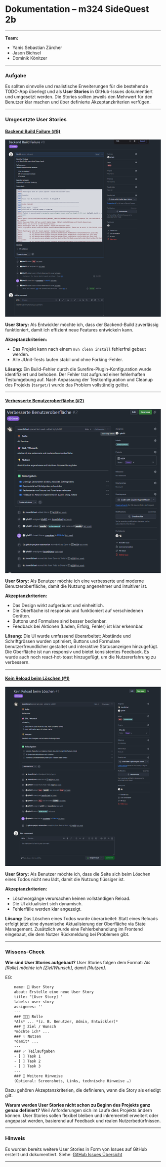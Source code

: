 # Dokumentation – m324 SideQuest 2b

---

**Team:**

* Yanis Sebastian Zürcher
* Jason Bichsel
* Dominik Könitzer

---

### Aufgabe

Es sollten sinnvolle und realistische Erweiterungen für die bestehende TODO-App überlegt und als **User Stories** in GitHub-Issues dokumentiert und umgesetzt werden. Die Stories sollten jeweils den Mehrwert für den Benutzer klar machen und über definierte Akzeptanzkriterien verfügen.

---

### Umgesetzte User Stories

#### [Backend Build Failure (#8)](https://github.com/lyfe691/M324_PROJEKT_TODOLIST/issues/8)

![alt text](./images/8.png)

**User Story:**
Als Entwickler möchte ich, dass der Backend-Build zuverlässig funktioniert, damit ich effizient neue Features entwickeln kann.

**Akzeptanzkriterien:**

* Das Projekt kann nach einem `mvn clean install` fehlerfrei gebaut werden.
* Alle JUnit-Tests laufen stabil und ohne Forking-Fehler.

**Lösung:**
Ein Build-Fehler durch die Surefire-Plugin-Konfiguration wurde identifiziert und behoben. Der Fehler trat aufgrund einer fehlerhaften Testumgebung auf. Nach Anpassung der Testkonfiguration und Cleanup des Projekts (`target/`) wurde das Problem vollständig gelöst.

---

#### [Verbesserte Benutzeroberfläche (#2)](https://github.com/lyfe691/M324_PROJEKT_TODOLIST/issues/2)

![alt text](./images/2.png)

**User Story:**
Als Benutzer möchte ich eine verbesserte und moderne Benutzeroberfläche, damit die Nutzung angenehmer und intuitiver ist.

**Akzeptanzkriterien:**

* Das Design wirkt aufgeräumt und einheitlich.
* Die Oberfläche ist responsiv und funktioniert auf verschiedenen Geräten.
* Buttons und Formulare sind besser bedienbar.
* Feedback bei Aktionen (Laden, Erfolg, Fehler) ist klar erkennbar.

**Lösung:**
Die UI wurde umfassend überarbeitet: Abstände und Schriftgrössen wurden optimiert, Buttons und Formulare benutzerfreundlicher gestaltet und interaktive Statusanzeigen hinzugefügt. Die Oberfläche ist nun responsiv und bietet konsistentes Feedback. Es wurde auch noch react-hot-toast hinzugefügt, um die Nutzererfahrung zu verbessern.

---

#### [Kein Reload beim Löschen (#1)](https://github.com/lyfe691/M324_PROJEKT_TODOLIST/issues/1)

![alt text](./images/1.png)

**User Story:**
Als Benutzer möchte ich, dass die Seite sich beim Löschen eines Todos nicht neu lädt, damit die Nutzung flüssiger ist.

**Akzeptanzkriterien:**

* Löschvorgänge verursachen keinen vollständigen Reload.
* Die UI aktualisiert sich dynamisch.
* Fehlerfälle werden klar angezeigt.

**Lösung:**
Das Löschen eines Todos wurde überarbeitet: Statt eines Reloads erfolgt jetzt eine dynamische Aktualisierung der Oberfläche via State Management. Zusätzlich wurde eine Fehlerbehandlung im Frontend eingebaut, die dem Nutzer Rückmeldung bei Problemen gibt.

---

### Wissens-Check

**Wie sind User Stories aufgebaut?**
User Stories folgen dem Format:
*Als \[Rolle] möchte ich \[Ziel/Wunsch], damit \[Nutzen].*

EG: 
```	
	name: 🧩 User Story
	about: Erstelle eine neue User Story
	title: "[User Story] "
	labels: user-story
	assignees: ''
	---
	### 🧑‍🤝‍🧑 Rolle
	*Als* ... *(z. B. Benutzer, Admin, Entwickler)*
	### 🎯 Ziel / Wunsch
	*möchte ich* ...
	### 💡 Nutzen
	*damit* ...
	---
	### ✅ Teilaufgaben
	- [ ] Task 1
	- [ ] Task 2
	- [ ] Task 3
	---
	### 📎 Weitere Hinweise
	(Optional: Screenshots, Links, technische Hinweise …)
```

Dazu gehören Akzeptanzkriterien, die definieren, wann die Story als erledigt gilt.

**Warum werden User Stories nicht schon zu Beginn des Projekts ganz genau definiert?**
Weil Anforderungen sich im Laufe des Projekts ändern können. User Stories sollen flexibel bleiben und inkrementell erweitert oder angepasst werden, basierend auf Feedback und realen Nutzerbedürfnissen.

---

### Hinweis

Es wurden bereits weitere User Stories in Form von Issues auf GitHub erstellt und dokumentiert. Siehe: [GitHub Issues Übersicht](https://github.com/lyfe691/M324_PROJEKT_TODOLIST/issues)

---
